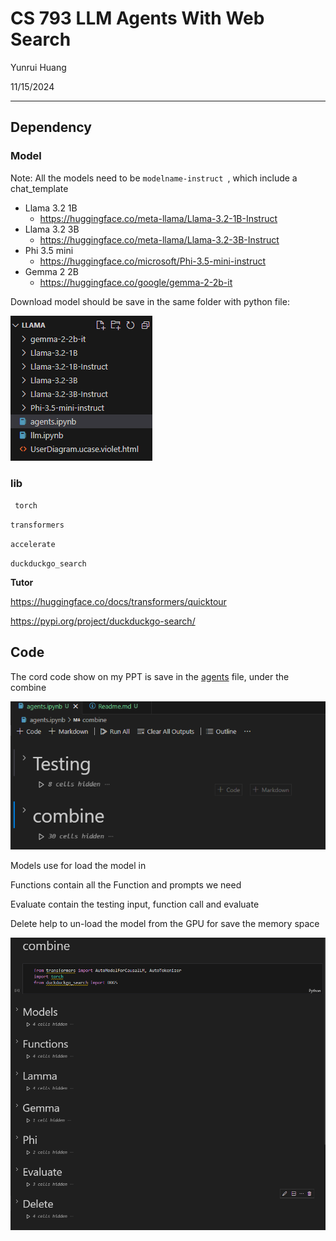 # CS 793 LLM Agents With Web Search

Yunrui Huang

11/15/2024

-----

## Dependency

### Model

Note: All the models need to be `modelname-instruct `, which include a chat_template

* Llama 3.2 1B
  * https://huggingface.co/meta-llama/Llama-3.2-1B-Instruct
* Llama 3.2 3B
  * https://huggingface.co/meta-llama/Llama-3.2-3B-Instruct
* Phi 3.5 mini
  * https://huggingface.co/microsoft/Phi-3.5-mini-instruct
* Gemma 2 2B
  * https://huggingface.co/google/gemma-2-2b-it

Download model should be save in the same folder with python file:

![](3.png)

### lib

` torch`

`transformers`

`accelerate`

`duckduckgo_search`

**Tutor**

https://huggingface.co/docs/transformers/quicktour

https://pypi.org/project/duckduckgo-search/



## Code

The cord code show on my PPT is save in the [agents](agents.ipynb) file, under the combine 

![](1.png)

Models use for load the model in

Functions contain all the Function and prompts we need

Evaluate contain the testing input, function call and evaluate

Delete help to un-load the model from the GPU for save the memory space

![](2.png)